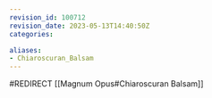 ```yaml
---
revision_id: 100712
revision_date: 2023-05-13T14:40:50Z
categories:

aliases:
- Chiaroscuran_Balsam
---
```


#REDIRECT [[Magnum Opus#Chiaroscuran Balsam]]